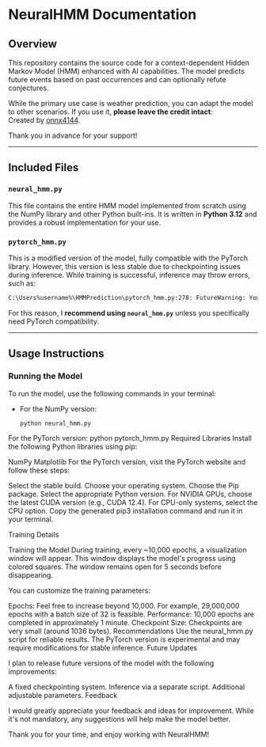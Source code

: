 # NeuralHMM Documentation

## Overview

This repository contains the source code for a context-dependent Hidden Markov Model (HMM) enhanced with AI capabilities. The model predicts future events based on past occurrences and can optionally refute conjectures. 

While the primary use case is weather prediction, you can adapt the model to other scenarios. If you use it, **please leave the credit intact**:  
Created by [onnx4144](https://www.instagram.com/onnx4144/).  

Thank you in advance for your support!

---

## Included Files

### `neural_hmm.py`
This file contains the entire HMM model implemented from scratch using the NumPy library and other Python built-ins. It is written in **Python 3.12** and provides a robust implementation for your use.

### `pytorch_hmm.py`
This is a modified version of the model, fully compatible with the PyTorch library. However, this version is less stable due to checkpointing issues during inference. While training is successful, inference may throw errors, such as:
```bash
C:\Users%username%\HMMPrediction\pytorch_hmm.py:278: FutureWarning: You are using torch.load with weights_only=False... AttributeError: 'collections.OrderedDict' object has no attribute 'predict_from_prompt'
```

For this reason, I **recommend using `neural_hmm.py`** unless you specifically need PyTorch compatibility.

---

## Usage Instructions

### Running the Model

To run the model, use the following commands in your terminal:

- For the NumPy version:  
  ```bash
  python neural_hmm.py
For the PyTorch version:
python pytorch_hmm.py
Required Libraries
Install the following Python libraries using pip:

NumPy
Matplotlib
For the PyTorch version, visit the PyTorch website and follow these steps:

Select the stable build.
Choose your operating system.
Choose the Pip package.
Select the appropriate Python version.
For NVIDIA GPUs, choose the latest CUDA version (e.g., CUDA 12.4). For CPU-only systems, select the CPU option.
Copy the generated pip3 installation command and run it in your terminal.

Training Details

Training the Model
During training, every ~10,000 epochs, a visualization window will appear. This window displays the model's progress using colored squares. The window remains open for 5 seconds before disappearing.

You can customize the training parameters:

Epochs: Feel free to increase beyond 10,000. For example, 29,000,000 epochs with a batch size of 32 is feasible.
Performance: 10,000 epochs are completed in approximately 1 minute.
Checkpoint Size: Checkpoints are very small (around 1036 bytes).
Recommendations
Use the neural_hmm.py script for reliable results.
The PyTorch version is experimental and may require modifications for stable inference.
Future Updates

I plan to release future versions of the model with the following improvements:

A fixed checkpointing system.
Inference via a separate script.
Additional adjustable parameters.
Feedback

I would greatly appreciate your feedback and ideas for improvement. While it's not mandatory, any suggestions will help make the model better.

Thank you for your time, and enjoy working with NeuralHMM!
